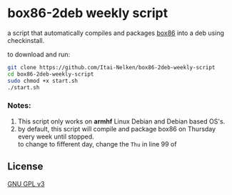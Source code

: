 # box86-2deb weekly script
 a script that automatically compiles and packages [box86](https://github.com/ptitSeb/box86) into a deb using checkinstall.

to download and run:
```bash
git clone https://github.com/Itai-Nelken/box86-2deb-weekly-script
cd box86-2deb-weekly-script
sudo chmod +x start.sh
./start.sh
```
### Notes:
1) This script only works on **armhf** Linux Debian and Debian based OS's.
2) by default, this script will compile and package box86 on Thursday every week until stopped.<br>to change to fifferent day, change the `Thu` in line 99 of


## License
[GNU GPL v3](https://github.com/Itai-Nelken/box86-2deb-weekly-script/blob/main/LICENSE)
